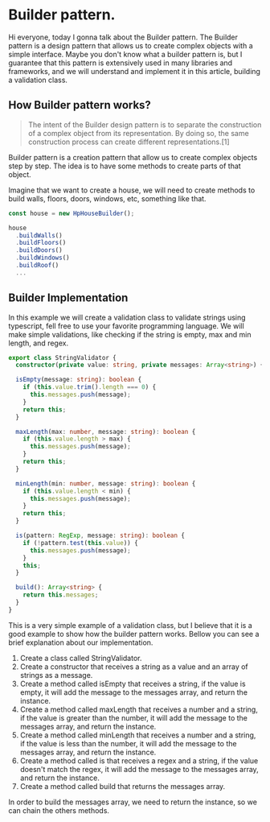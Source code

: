 # Builder pattern.

Hi everyone, today I gonna talk about the Builder pattern. The Builder pattern is a design pattern that allows us to create complex objects with a simple interface. Maybe you don't know what a builder pattern is, but I guarantee that this pattern is extensively used in many libraries and frameworks, and we will understand and implement it in this article, building a validation class.

## How Builder pattern works?

> The intent of the Builder design pattern is to separate the construction of a complex object from its representation. By doing so, the same construction process can create different representations.[1]

Builder pattern is a creation pattern that allow us to create complex objects step by step. The idea is to have some methods to create parts of that object.

Imagine that we want to create a house, we will need to create methods to build walls, floors, doors, windows, etc, something like that.

```typescript
const house = new HpHouseBuilder();

house
  .buildWalls()
  .buildFloors()
  .buildDoors()
  .buildWindows()
  .buildRoof()
  ...
```

## Builder Implementation

In this example we will create a validation class to validate strings using typescript, fell free to use your favorite programming language. We will make simple validations, like checking if the string is empty, max and min length, and regex.

```typescript
export class StringValidator {
  constructor(private value: string, private messages: Array<string>) {}

  isEmpty(message: string): boolean {
    if (this.value.trim().length === 0) {
      this.messages.push(message);
    }
    return this;
  }

  maxLength(max: number, message: string): boolean {
    if (this.value.length > max) {
      this.messages.push(message);
    }
    return this;
  }

  minLength(min: number, message: string): boolean {
    if (this.value.length < min) {
      this.messages.push(message);
    }
    return this;
  }

  is(pattern: RegExp, message: string): boolean {
    if (!pattern.test(this.value)) {
      this.messages.push(message);
    }
    this;
  }

  build(): Array<string> {
    return this.messages;
  }
}
```

This is a very simple example of a validation class, but I believe that it is a good example to show how the builder pattern works. Bellow you can see a brief explanation about our implementation.

1.  Create a class called StringValidator.
2.  Create a constructor that receives a string as a value and an array of strings as a message.
3.  Create a method called isEmpty that receives a string, if the value is empty, it will add the message to the messages array, and return the instance.
4.  Create a method called maxLength that receives a number and a string, if the value is greater than the number, it will add the message to the messages array, and return the instance.
5.  Create a method called minLength that receives a number and a string, if the value is less than the number, it will add the message to the messages array, and return the instance.
6.  Create a method called is that receives a regex and a string, if the value doesn't match the regex, it will add the message to the messages array, and return the instance.
7.  Create a method called build that returns the messages array.

In order to build the messages array, we need to return the instance, so we can chain the others methods.
